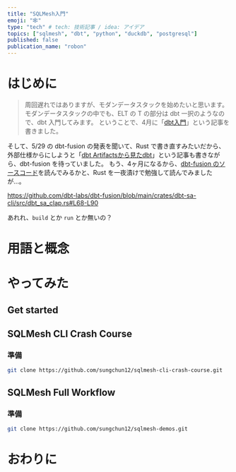 ```yaml
---
title: "SQLMesh入門"
emoji: "🕸"
type: "tech" # tech: 技術記事 / idea: アイデア
topics: ["sqlmesh", "dbt", "python", "duckdb", "postgresql"]
published: false
publication_name: "robon"
---
```


# はじめに

> 周回遅れではありますが、モダンデータスタックを始めたいと思います。
> モダンデータスタックの中でも、ELT の T の部分は dbt 一択のようなので、dbt 入門してみます。
ということで、4月に「[dbt入門](https://zenn.dev/robon/articles/f1bd403b3a3d95)」という記事を書きました。

そして、5/29 の dbt-fusion の発表を聞いて、Rust で書き直すみたいだから、外部仕様からにしようと「[dbt Artifactsから見たdbt](https://zenn.dev/robon/articles/0bfe8aed582698)」という記事も書きながら、dbt-fusion を待っていました。
もう、4ヶ月になるから、[dbt-fusion のソースコード](https://github.com/dbt-labs/dbt-fusion)を読んでみるかと、Rust を一夜漬けで勉強して読んでみましたが…。

https://github.com/dbt-labs/dbt-fusion/blob/main/crates/dbt-sa-cli/src/dbt_sa_clap.rs#L68-L90

あれれ、`build` とか `run` とか無いの？



# 用語と概念

# やってみた
## Get started

## SQLMesh CLI Crash Course
### 準備
```bash
git clone https://github.com/sungchun12/sqlmesh-cli-crash-course.git
```

## SQLMesh Full Workflow
### 準備
```bash
git clone https://github.com/sungchun12/sqlmesh-demos.git
```

# おわりに